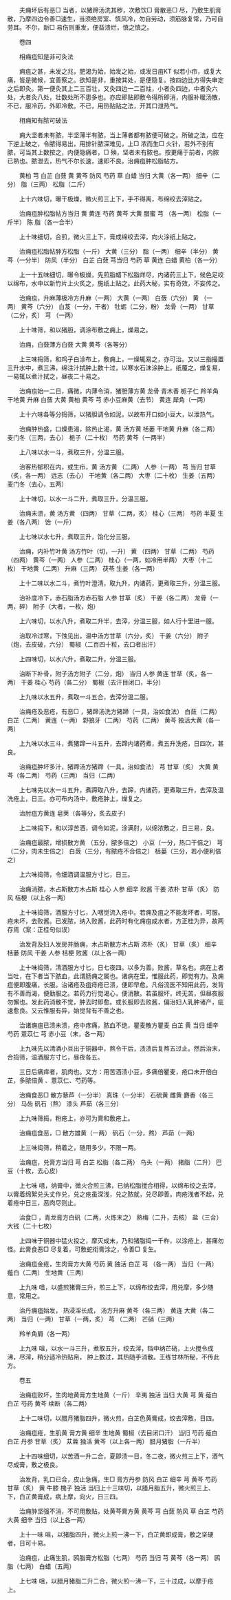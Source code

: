 <!-- { "loadSidebar": true } -->
　　夫痈坏后有恶□ 当者，以猪蹄汤洗其秽，次敷饮□ 膏散恶□ 尽，乃敷生肌膏散，乃摩四边令善□速生，当须绝房室、慎风冷，勿自劳动，须筋脉复常，乃可自劳耳。不尔，新□ 易伤则重发，便益溃烂，慎之慎之。

　　卷四

　　相痈疽知是非可灸法

　　痈疽之甚，未发之兆，肥渴为始，始发之始，或发日疽KT 似若小疖，或复大痛，皆是微候，宜善察之。欲知是非，重按其处，是便隐复。按四边比方得失审定之后即灸。第一便灸其上二三百壮，又灸四边一二百炷，小者灸四边，中者灸六处，大者灸八处，壮数处所不患多也。亦应即贴即敷令得所即消，内服补暖汤散，不已，服冷药，外即冷敷。不已，用热贴贴之法，开其口泄热气。

　　相痈知有脓可破法

　　痈大坚者未有脓，半坚薄半有脓，当上薄者都有脓便可破之。所破之法，应在下逆上破之，令脓得易出，用排针脓深难见，上□ 浓而生□ 火针，若外不别有脓，可当其上数按之，内便隐痛者，□ 殃，坚者未有脓也。按更痛于前者，内脓已熟也。脓泄去，热气不尔长速，速即不良。治痈疽肿松脂帖方。

　　黄柏 芎 白芷 白蔹 黄 黄芩 防风 芍药 草 白蜡 当归 大黄（各一两） 细辛（二分） 脂（三两） 松脂（二斤）

　　上十六味切，曝干极燥，微火煎三上下，手不得离，布绵绞去滓贴之。

　　治痈疽肿松脂帖方当归 黄 黄连 芍药 黄芩 大黄 腊蜜 芎 （各一两） 松脂（一斤半） 陈 脂（各一合半）

　　上十味细切，合煎，微火三上下，膏成绵绞去滓，向火涂纸上贴之。

　　治痈疽松脂帖肿方松脂（一斤） 大黄（三分） 脂（一两） 细辛（半分） 黄芩（一分半） 防风（半分） 白芷 白蔹 芎当归 芍药 草 黄连 白蜡 黄柏（各一分）

　　上一十五味细切，曝令极燥，先煎脂蜡下松脂烊尽，内诸药三上下，候色足绞以绵布，水中以新竹片上火炙之，施纸上贴之。此药大秘，实有奇效，不妄传之。

　　治痈疽，升麻薄极冷方升麻（一两） 大黄（一两） 白蔹（六分） 黄 （一两） 黄芩（六分） 白芨（一分，干者） 牡蛎（二分，粉） 龙骨（一两） 甘草（二分，炙） 芎 （一两）

　　上十味筛，和以猪胆，调涂布敷之痈上，燥易之。

　　治痈，白蔹薄方白蔹 大黄 黄芩（各等分）

　　上三味捣筛，和鸡子白涂布上，敷痈上，一燥辄易之，亦可治。又以三指撮置三升水中，煮三沸，绵注汁拭肿上数十过，以寒水石沫涂肿上，纸覆之，燥复易，一易辄以煮汁拭之，昼夜二十易之。

　　治痈疽始一二日，痛微，内薄令消，猪胆薄方黄 龙骨 青木香 栀子仁 羚羊角 干地黄 升麻 白蔹 大黄 黄柏 黄芩 芎 赤小豆麻黄（去节） 黄连 犀角（一两）

　　上十六味各等分捣筛，以猪胆调令如泥，以故布开口如小豆大，以泄热气。

　　治痈肿热盛，口燥患渴，除热止渴，黄 汤方黄 栝蒌 干地黄 升麻（各二两） 麦门冬（三两，去心） 栀子（二十枚） 芍药 黄芩（一两半）

　　上八味以水一斗，煮取三升，分温三服。

　　治客热郁积在内，或生疖，黄 汤方黄 （二两） 人参（一两） 芎 当归 甘草（炙，各一两） 远志（去心） 干地黄（各二两） 大枣（二十枚） 生姜（五两） 麦门冬（去心，五两）

　　上十味切，以水一斗二升，煮取三升，分温三服。

　　治痈未溃，黄 汤方黄 （四两） 甘草（二两，炙） 桂心（三两） 芍药 半夏 生姜（各八两） 饴（一斤）

　　上七味以水七升，煮取三升，饴化分三服。

　　治痈，内补竹叶黄 汤方竹叶（切，一升） 黄 （四两） 甘草（二两） 芍药（四两） 黄芩（一两） 人参（二两） 桂心（一两，如冷用半两） 大枣（十二枚） 干地黄（二两） 升麻（三两） 茯苓 生姜（各一两）

　　上十二味以水二斗，煮竹叶澄清，取九升，内诸药，更煮取三升，分温三服。

　　治补度冷下，赤石脂汤方赤石脂 人参 甘草（炙） 干姜（各二两） 龙骨（一两，碎） 附子（大者，一枚，炮）

　　上六味切，以水八升，煮取二升半，去滓，分温三服，如人行十里进一服。

　　治取冷过寒，下蚀见出，温中汤方甘草（六分，炙） 干姜（六分） 附子（炮，去皮破，六分） 蜀椒（二百四十粒，去口者出汗）

　　上四味切，以水六升，煮取二升，分温三服。

　　治断下补骨，附子汤方附子（二分，炮） 当归 人参 黄连 甘草（炙，各一两） 干姜 桂心 芍药（各二分） 蜀椒（去汗目闭口，半分）

　　上九味以水五升，煮取一斗五合，去滓分温二服。

　　治痈疮及恶疮，有恶□ ，猪蹄汤洗方猪蹄（一具，治如食法） 白蔹（二两） 白芷（二两） 黄连（一两） 野狼牙（二两） 芍药（二两） 黄芩 独活大黄（各一两）

　　上九味以水三斗，煮猪蹄一斗五升，去蹄内诸药煮，煮五升洗疮，日四次，甚良。

　　治痈疽肿坏多汁，猪蹄汤方猪蹄（一具，治如食法） 芎 甘草（炙） 大黄 黄芩（各二两） 芍药（三两） 当归（二两）

　　上七味先以水一斗五升，煮蹄取八升，去蹄，内诸药，更煮取三升，去滓及温洗疮上，日三。亦可布内汤中，敷疮肿上，燥复之。

　　治肘疽方黄连 皂荚（各等分，炙去皮子）

　　上二味捣下，和以淳苦酒，调令如泥，涂满肘，以绵浓敷之，日三易，良。

　　治痈疽最脓，增损散方黄 （五分，脓多倍之） 小豆（一分，热口干倍之） 芎 （二分，肉未生倍之） 白蔹（三分，有脓疮不合倍之） 栝蒌（三分，若小便利倍之）

　　上六味捣筛，令细酒调温服方寸匕，日三。

　　治痈消脓，木占斯散方木占斯 桂心 人参 细辛 败酱 干姜 浓朴 甘草（炙） 防风 桔梗（以上各一两）

　　上十味捣筛，酒服方寸匕，入咽觉流入疮中。若痈及疽之不能发坏者，可服。疮未坏，去败酱。已发脓，纳入败酱，此药时有化痈疽成水者，方正桂为异，故两存焉（案：正桂句似误）

　　治发背及妇人发房并肠痈，木占斯散方木占斯 浓朴（炙） 甘草（炙） 细辛 栝蒌 防风 干姜 人参 桔梗 败酱（以上各一两）

　　上十味捣筛，清酒服方寸匕，日七夜四。以多为善。败酱，草名也。病在上者当吐，在下者当下脓血，此谓肠痈之属也。诸病在里，惟服此药，即觉有力。及痈疽便即腹痛，长服。治诸疮及疽痔疮已溃，便即早愈。凡俗流医不知用此药，发背有不善而渴，便勤服之。若药力行觉渴心，便消散。若虽服坏，终无苦，但昼夜服勿懈也。发此药消散不觉，肿去时即愈。或长服即去败酱，偏治妇人乳肿诸产，疵速愈良。又云惟服有异，始觉背有不善之也。

　　治诸痈疽已溃未溃，疮中疼痛，脓血不绝，瞿麦散方瞿麦 白芷 黄 当归 细辛 芍药 薏苡仁 芎 赤小豆（末，各一两）

　　上九味先以清酒小豆出于铜器中，熬令干后，渍渍后复熬五过止。然后治末，合捣筛，温酒服方寸匕，昼夜各五。

　　三日后痛痒者，肌肉也。又方：用苦酒渍小豆，多痛倍瞿麦，疮口未开倍白芷，多脓倍黄 、薏苡仁、芍药等。

　　治痈食恶□ 散方藜芦（一分半） 真珠（一分半） 石硫黄 雌黄 麝香（各三分） 马齿 矾石（熬） 漆头 芦茹（各三分）

　　上九味筛捣，粉疮上，亦可为膏和敷疮上。

　　治痈疽食恶，□ 散方雄黄（一两） 矾石（一分，熬） 芦茹（一两）

　　上三味捣筛，稍着之，随用多少，不限一两。

　　治痈疽，兑膏方当归 芎 白芷 松脂（各二两） 乌头（一两） 猪脂（二升） 巴豆（十枚，去心皮）

　　上七味 咀，纳膏中，微火合煎三沸，已纳松脂搅合相得，以绵布绞之去滓，以膏着绵絮兑头丈作兑，兑之疮虽深浅，兑之脓就，兑尽即善。肉疮浅者不起，兑着疮中日三，恶肉尽则止。

　　治食□ ，青龙膏方白矾（二两，火炼末之） 熟梅（二升，去核） 盐（三合） 大钱（二十七枚）

　　上四味于铜器中猛火投之，摩灭成末，乃和猪脂捣一千杵，以涂疮上，甚痛勿怪。此膏食恶□ 尽复着，可敷蛇衔膏涂之，令善□ 复生。

　　治痈疽金疮，生肉膏方大黄 芍药 黄 独活 白芷 芎 （各一两） 当归（一两） 薤白（二两） 生地黄（三两）

　　上九味 咀，以盛煎猪膏三升，煎三上下，以绵布绞去滓，用兑摩，多少随意，常用之。

　　治丹痈疽始发， 热浸淫长成， 汤方升麻 黄芩（各三两） 黄连 大黄（各二两） 当归（一两） 甘草（一两，炙） 芎 （二两） 芒硝（三两）

　　羚羊角屑（各一两）

　　上九味 咀，以水一斗三升，煮取五升，绞去滓，铛中纳芒硝，上火搅令成沸，尽滓，稍分适冷热贴帛， 肿上数过，其热随手消散。王练甘林所秘，不传此方。

　　卷五

　　治痈疽败坏，生肉地黄膏方生地黄（一斤） 辛夷 独活 当归 大黄 芎 黄 薤白 白芷 芍药 黄芩 续断（各二两）

　　上十二味切，以腊月猪脂四升，微火煎，白芷色黄膏成，绞去滓敷，日四。

　　治痈疽疮，生肌黄 膏方黄 细辛 生地黄 蜀椒（去目闭口汗） 当归 芍药 薤白 白芷 丹参 甘草（炙） 苁蓉 独活 黄芩（以上各一两） 腊月猪脂（一斤半）

　　上十四味细切，以苦酒一升二合，夏即渍一日，冬二夜，微火煎三上下，酒气尽成膏，敷之极良。

　　治发背，乳口已合，皮止急痛，生□ 膏方丹参 防风 白芷 细辛 芎 黄芩 芍药 甘草（炙） 黄 牛膝 槐子 独活 当归上十三味切，以腊月脂五升，微火煎三上、下，白芷黄膏成，病上摩，向火，日三四。

　　治痈肿坚强不消，不可用敷贴，处黄芩膏方黄 黄芩 芎 白蔹 防风 草 白芷 芍药 大黄 细辛 当归（以上各一两）

　　上十一味 咀，以猪脂四升，微火上煎一沸一下，白芷黄即成膏，敷之坚硬者，日可十易。

　　治痈疽，止痛生肌，鸥脂膏方松脂（七两） 芍药 当归 芎 黄芩（各一两） 鸥脂（七两） 白蜡（五两）

　　上七味 咀，以腊月猪脂二升二合，微火煎一沸一下，三十过成，以摩于疮上。

